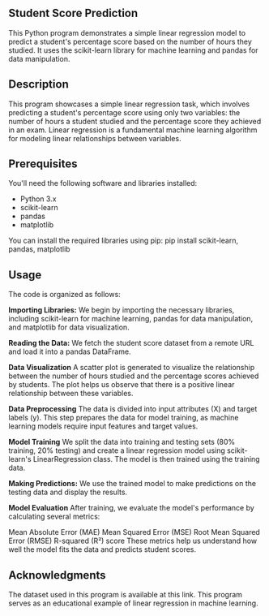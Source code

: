 ## Student Score Prediction

This Python program demonstrates a simple linear regression model to predict a student's percentage score based on the number of hours they studied. It uses the scikit-learn library for machine learning and pandas for data manipulation.

## Description

This program showcases a simple linear regression task, which involves predicting a student's percentage score using only two variables: the number of hours a student studied and the percentage score they achieved in an exam. Linear regression is a fundamental machine learning algorithm for modeling linear relationships between variables.

## Prerequisites

You'll need the following software and libraries installed:

- Python 3.x
- scikit-learn
- pandas
- matplotlib

You can install the required libraries using pip: pip install scikit-learn, pandas, matplotlib 

## Usage

The code is organized as follows:

**Importing Libraries:** We begin by importing the necessary libraries, including scikit-learn for machine learning, pandas for data manipulation, and matplotlib for data visualization.

**Reading the Data:** We fetch the student score dataset from a remote URL and load it into a pandas DataFrame.

**Data Visualization**
A scatter plot is generated to visualize the relationship between the number of hours studied and the percentage scores achieved by students. The plot helps us observe that there is a positive linear relationship between these variables.

**Data Preprocessing**
The data is divided into input attributes (X) and target labels (y). This step prepares the data for model training, as machine learning models require input features and target values.

**Model Training**
We split the data into training and testing sets (80% training, 20% testing) and create a linear regression model using scikit-learn's LinearRegression class. The model is then trained using the training data.

**Making Predictions:** We use the trained model to make predictions on the testing data and display the results.

**Model Evaluation**
After training, we evaluate the model's performance by calculating several metrics:

Mean Absolute Error (MAE)
Mean Squared Error (MSE)
Root Mean Squared Error (RMSE)
R-squared (R²) score
These metrics help us understand how well the model fits the data and predicts student scores.

## Acknowledgments

The dataset used in this program is available at this link.
This program serves as an educational example of linear regression in machine learning.
